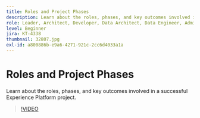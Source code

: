 ```yaml
---
title: Roles and Project Phases
description: Learn about the roles, phases, and key outcomes involved in a successful Experience Platform project.
role: Leader, Architect, Developer, Data Architect, Data Engineer, Admin, User
level: Beginner
jira: KT-4338
thumbnail: 32807.jpg
exl-id: a800886b-e9a6-4271-921c-2cc6d4033a1a
---
```

# Roles and Project Phases

Learn about the roles, phases, and key outcomes involved in a successful Experience Platform project.

>[!VIDEO](https://video.tv.adobe.com/v/32807?quality=12&learn=on)

